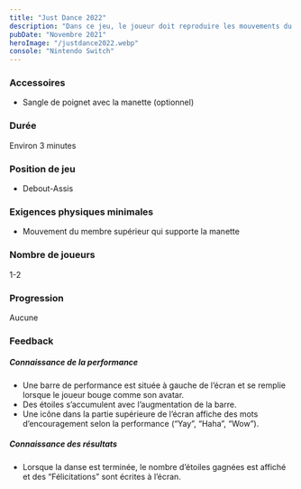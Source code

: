 ```yaml
---
title: "Just Dance 2022"
description: "Dans ce jeu, le joueur doit reproduire les mouvements du personnage à l’écran en suivant le rythme de la musique."
pubDate: "Novembre 2021"
heroImage: "/justdance2022.webp"
console: "Nintendo Switch"
---
```


### Accessoires

- Sangle de poignet avec la manette (optionnel)

### Durée

Environ 3 minutes

### Position de jeu

- Debout-Assis 

### Exigences physiques minimales
- Mouvement du membre supérieur qui supporte la manette 

### Nombre de joueurs

1-2

### Progression

Aucune 

### Feedback

##### Connaissance de la performance

- Une barre de performance est située à gauche de l’écran et se remplie lorsque le joueur bouge comme son avatar. 
- Des étoiles s’accumulent avec l’augmentation de la barre. 
- Une icône dans la partie supérieure de l’écran affiche des mots d’encouragement selon la performance (“Yay”, “Haha”, “Wow”). 

##### Connaissance des résultats

- Lorsque la danse est terminée, le nombre d’étoiles gagnées est affiché et des “Félicitations” sont écrites à l’écran. 

